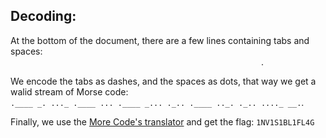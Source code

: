 ## Decoding:

At the bottom of the document, there are a few lines containing tabs and spaces:
``` 				 	     	  				      				 	     	    				   	   	       	 		 ```.

We encode the tabs as dashes, and the spaces as dots, that way we get a walid stream of Morse code:
```.____ _. ..._ .____ ... .____ _... ._.. .____ .._. ._.. ...._ __.```.

Finally, we use the [More Code's translator](https://morsecode.world/international/translator.html) and get the flag:
```1NV1S1BL1FL4G```
